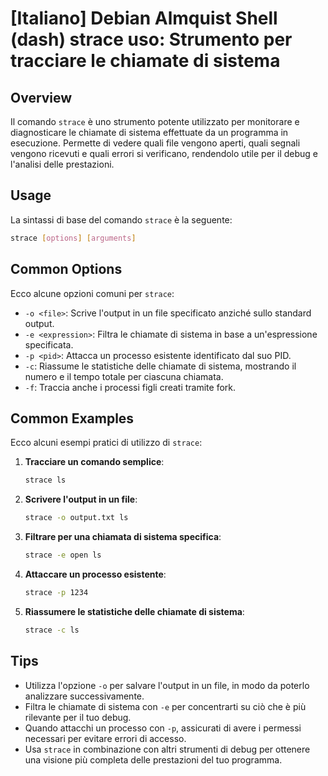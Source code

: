 # [Italiano] Debian Almquist Shell (dash) strace uso: Strumento per tracciare le chiamate di sistema

## Overview
Il comando `strace` è uno strumento potente utilizzato per monitorare e diagnosticare le chiamate di sistema effettuate da un programma in esecuzione. Permette di vedere quali file vengono aperti, quali segnali vengono ricevuti e quali errori si verificano, rendendolo utile per il debug e l'analisi delle prestazioni.

## Usage
La sintassi di base del comando `strace` è la seguente:

```bash
strace [options] [arguments]
```

## Common Options
Ecco alcune opzioni comuni per `strace`:

- `-o <file>`: Scrive l'output in un file specificato anziché sullo standard output.
- `-e <expression>`: Filtra le chiamate di sistema in base a un'espressione specificata.
- `-p <pid>`: Attacca un processo esistente identificato dal suo PID.
- `-c`: Riassume le statistiche delle chiamate di sistema, mostrando il numero e il tempo totale per ciascuna chiamata.
- `-f`: Traccia anche i processi figli creati tramite fork.

## Common Examples
Ecco alcuni esempi pratici di utilizzo di `strace`:

1. **Tracciare un comando semplice**:
   ```bash
   strace ls
   ```

2. **Scrivere l'output in un file**:
   ```bash
   strace -o output.txt ls
   ```

3. **Filtrare per una chiamata di sistema specifica**:
   ```bash
   strace -e open ls
   ```

4. **Attaccare un processo esistente**:
   ```bash
   strace -p 1234
   ```

5. **Riassumere le statistiche delle chiamate di sistema**:
   ```bash
   strace -c ls
   ```

## Tips
- Utilizza l'opzione `-o` per salvare l'output in un file, in modo da poterlo analizzare successivamente.
- Filtra le chiamate di sistema con `-e` per concentrarti su ciò che è più rilevante per il tuo debug.
- Quando attacchi un processo con `-p`, assicurati di avere i permessi necessari per evitare errori di accesso.
- Usa `strace` in combinazione con altri strumenti di debug per ottenere una visione più completa delle prestazioni del tuo programma.